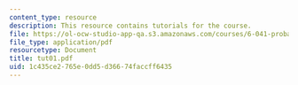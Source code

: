```yaml
---
content_type: resource
description: This resource contains tutorials for the course.
file: https://ol-ocw-studio-app-qa.s3.amazonaws.com/courses/6-041-probabilistic-systems-analysis-and-applied-probability-spring-2006/1c435ce2765e0dd5d36674faccff6435_tut01.pdf
file_type: application/pdf
resourcetype: Document
title: tut01.pdf
uid: 1c435ce2-765e-0dd5-d366-74faccff6435
---
```


